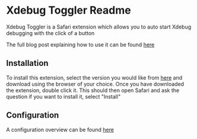 Xdebug Toggler Readme
=====================

Xdebug Toggler is a Safari extension which allows you to auto start Xdebug debugging with the click of a button

The full blog post explaining how to use it can be found [here](http://www.soulbroken.co.uk/blog/2010/11/xdebug-toggler-for-safari/)


Installation
------------

To install this extension, select the version you would like from [here](https://github.com/benmatselby/xdebug-toggler/downloads) and download using the browser of your choice. Once you have downloaded the extension, double click it. This should then open Safari and ask the question if you want to install it, select "Install"


Configuration
-------------

A configuration overview can be found [here](http://www.soulbroken.co.uk/blog/2010/11/xdebug-toggler-for-safari/)